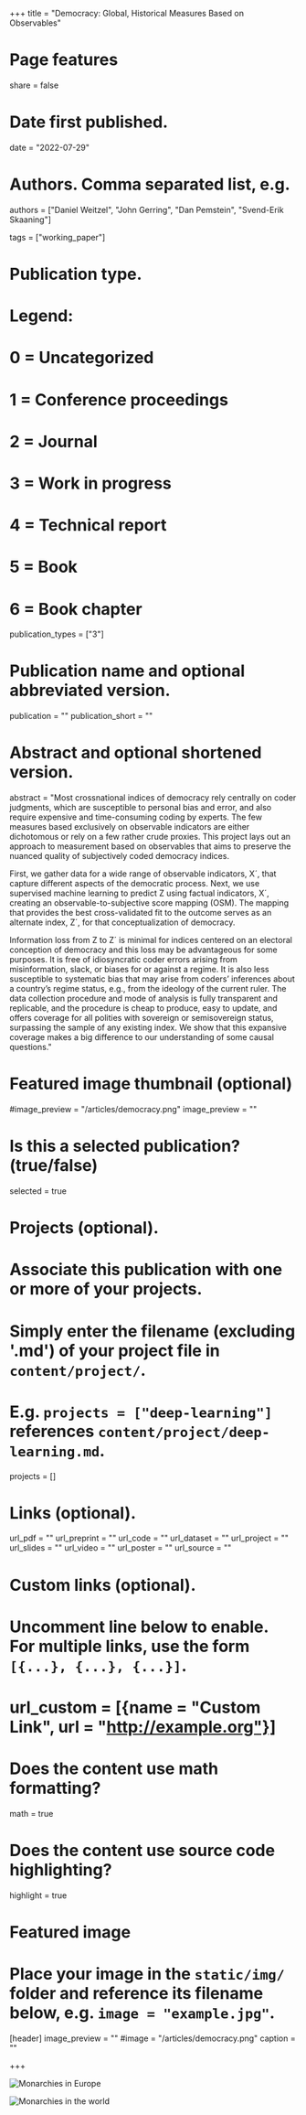 

+++
title = "Democracy: Global, Historical Measures Based on Observables"

# Page features
share =  false

# Date first published.
date = "2022-07-29"

# Authors. Comma separated list, e.g.
authors = ["Daniel Weitzel", "John Gerring", "Dan Pemstein", "Svend-Erik Skaaning"]

tags = ["working_paper"]

# Publication type.
# Legend:
# 0 = Uncategorized
# 1 = Conference proceedings
# 2 = Journal
# 3 = Work in progress
# 4 = Technical report
# 5 = Book
# 6 = Book chapter
publication_types = ["3"]

# Publication name and optional abbreviated version.
publication = ""
publication_short = ""

# Abstract and optional shortened version.
abstract = "Most crossnational indices of democracy rely centrally on coder judgments, which are susceptible to personal bias and error, and also require expensive and time-consuming coding by experts. The few measures based exclusively on observable indicators are either dichotomous or rely on a few rather crude proxies. This project lays out an approach to measurement based on observables that aims to preserve the nuanced quality of subjectively coded democracy indices.

First, we gather data for a wide range of observable indicators, X´, that capture different aspects of the democratic process. Next, we use supervised machine learning to predict Z using factual indicators, X´, creating an observable-to-subjective score mapping (OSM). The mapping that provides the best cross-validated fit to the outcome serves as an alternate index, Z´, for that conceptualization of democracy.

Information loss from Z to Z´ is minimal for indices centered on an electoral conception of democracy and this loss may be advantageous for some purposes. It is free of idiosyncratic coder errors arising from misinformation, slack, or biases for or against a regime. It is also less susceptible to systematic bias that may arise from coders’ inferences about a country’s regime status, e.g., from the ideology of the current ruler. The data collection procedure and mode of analysis is fully transparent and replicable, and the procedure is cheap to produce, easy to update, and offers coverage for all polities with sovereign or semisovereign status, surpassing the sample of any existing index. We show that this expansive coverage makes a big difference to our understanding of some causal questions."

# Featured image thumbnail (optional)
#image_preview = "/articles/democracy.png"
image_preview = ""

# Is this a selected publication? (true/false)
selected = true

# Projects (optional).
#   Associate this publication with one or more of your projects.
#   Simply enter the filename (excluding '.md') of your project file in `content/project/`.
#   E.g. `projects = ["deep-learning"]` references `content/project/deep-learning.md`.
projects = []

# Links (optional).
url_pdf = ""
url_preprint = ""
url_code = ""
url_dataset = ""
url_project = ""
url_slides = ""
url_video = ""
url_poster = ""
url_source = ""

# Custom links (optional).
#   Uncomment line below to enable. For multiple links, use the form `[{...}, {...}, {...}]`.
# url_custom = [{name = "Custom Link", url = "http://example.org"}]

# Does the content use math formatting?
math = true

# Does the content use source code highlighting?
highlight = true

# Featured image
# Place your image in the `static/img/` folder and reference its filename below, e.g. `image = "example.jpg"`.
[header]
image_preview = ""
#image = "/articles/democracy.png"
caption = ""



+++

![Monarchies in Europe](../../img/articles/paper_monarchies_3.png)

![Monarchies in the world](../../img/articles/paper_monarchies_4.png)
